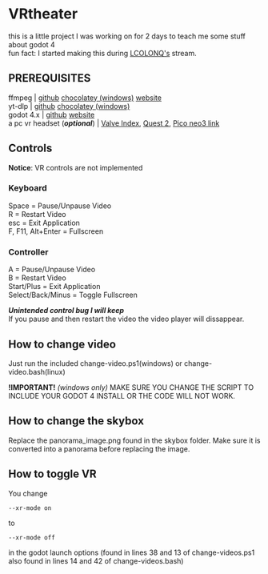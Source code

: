 # VRtheater

this is a little project I was working on for 2 days to teach me some stuff about godot 4  
fun fact: I started making this during [LCOLONQ's](https://twitch.tv/lcolonq) stream.

## PREREQUISITES

ffmpeg | [github](https://github.com/FFmpeg/FFmpeg) [chocolatey (windows)](https://community.chocolatey.org/packages/ffmpeg) [website](https://ffmpeg.org)  
yt-dlp | [github](https://github.com/yt-dlp/yt-dlp) [chocolatey (windows)](https://community.chocolatey.org/packages/yt-dlp)  
godot 4.x | [github](https://github.com/godotengine/godot) [website](https://godotengine.org)  
a pc vr headset (***optional***) | [Valve Index](https://store.steampowered.com/valveindex), [Quest 2](https://www.meta.com/quest/products/quest-2/), [Pico neo3 link](https://www.picoxr.com/global/products/neo3-link)

## Controls
**Notice**: VR controls are not implemented  
### Keyboard  
Space = Pause/Unpause Video  
R = Restart Video  
esc = Exit Application  
F, F11, Alt+Enter = Fullscreen

### Controller
A = Pause/Unpause Video  
B = Restart Video  
Start/Plus = Exit Application  
Select/Back/Minus = Toggle Fullscreen

***Unintended control bug I will keep***  
If you pause and then restart the video the video player will dissappear.

## How to change video

Just run the included change-video.ps1(windows) or change-video.bash(linux)

**!IMPORTANT!** *(windows only)* MAKE SURE YOU CHANGE THE SCRIPT TO INCLUDE YOUR GODOT 4 INSTALL OR THE CODE WILL NOT WORK. 

## How to change the skybox

Replace the panorama_image.png found in the skybox folder. Make sure it is converted into a panorama before replacing the image.

## How to toggle VR

You change 
```
--xr-mode on
```
to
```
--xr-mode off
```
in the godot launch options (found in lines 38 and 13 of change-videos.ps1 also found in lines 14 and 42 of change-videos.bash)